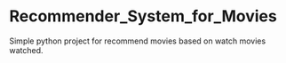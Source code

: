 # Recommender_System_for_Movies
Simple python project for recommend movies based on watch movies watched.
